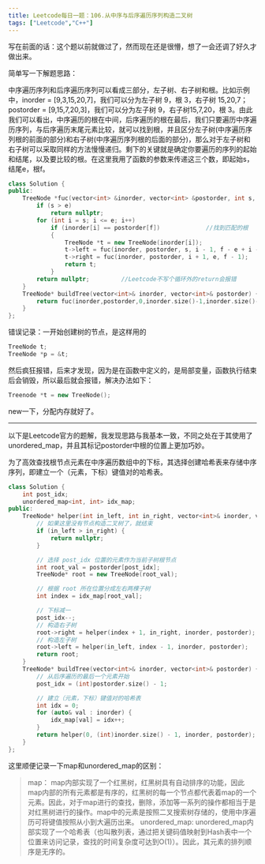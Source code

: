```yaml
---
title: Leetcode每日一题：106.从中序与后序遍历序列构造二叉树
tags: ["Leetcode","C++"]
---
```


写在前面的话：这个题以前就做过了，然而现在还是很懵，想了一会还调了好久才做出来。

简单写一下解题思路：

中序遍历序列和后序遍历序列可以看成三部分，左子树、右子树和根。比如示例中，inorder = [9,3,15,20,7]，我们可以分为左子树 9，根 3，右子树 15,20,7；postorder = [9,15,7,20,3]，我们可以分为左子树 9，右子树15,7,20，根 3。由此我们可以看出，中序遍历的根在中间，后序遍历的根在最后，我们只要遍历中序遍历序列，与后序遍历末尾元素比较，就可以找到根，并且区分左子树(中序遍历序列根的前面的部分)和右子树(中序遍历序列根的后面的部分)，那么对于左子树和右子树可以采取同样的方法慢慢递归。剩下的关键就是确定你要遍历的序列的起始和结尾，以及要比较的根。在这里我用了函数的参数来传递这三个数，即起始s，结尾e，根f。

~~~c++
class Solution {
public:
    TreeNode *fuc(vector<int> &inorder, vector<int> &postorder, int s, int e, int f) {
        if (s > e)
            return nullptr;
        for (int i = s; i <= e; i++)
            if (inorder[i] == postorder[f])				//找到匹配的根
            {
                TreeNode *t = new TreeNode(inorder[i]);
                t->left = fuc(inorder, postorder, s, i - 1, f - e + i - 1);		//划分左子树
                t->right = fuc(inorder, postorder, i + 1, e, f - 1);		    //划分右子树
                return t;
            }
        return nullptr;			//Leetcode不写个循环外的return会报错
    }
    TreeNode* buildTree(vector<int>& inorder, vector<int>& postorder) {
        return fuc(inorder,postorder,0,inorder.size()-1,inorder.size()-1);
    }
};
~~~

错误记录：一开始创建树的节点，是这样用的

~~~c++
TreeNode t;
TreeNode *p = &t;
~~~

然后疯狂报错，后来才发现，因为是在函数中定义的，是局部变量，函数执行结束后会销毁，所以最后就会报错，解决办法如下：

~~~c++
Treenode *t = new TreeNode();
~~~

new一下，分配内存就好了。

***

以下是Leetcode官方的题解，我发现思路与我基本一致，不同之处在于其使用了unordered_map，并且其标记postorder中根的位置上更加巧妙。

为了高效查找根节点元素在中序遍历数组中的下标，其选择创建哈希表来存储中序序列，即建立一个（元素，下标）键值对的哈希表。

~~~c++
class Solution {
    int post_idx;
    unordered_map<int, int> idx_map;
public:
    TreeNode* helper(int in_left, int in_right, vector<int>& inorder, vector<int>& postorder){
        // 如果这里没有节点构造二叉树了，就结束
        if (in_left > in_right) {
            return nullptr;
        }

        // 选择 post_idx 位置的元素作为当前子树根节点
        int root_val = postorder[post_idx];
        TreeNode* root = new TreeNode(root_val);

        // 根据 root 所在位置分成左右两棵子树
        int index = idx_map[root_val];

        // 下标减一
        post_idx--;
        // 构造右子树
        root->right = helper(index + 1, in_right, inorder, postorder);
        // 构造左子树
        root->left = helper(in_left, index - 1, inorder, postorder);
        return root;
    }
    TreeNode* buildTree(vector<int>& inorder, vector<int>& postorder) {
        // 从后序遍历的最后一个元素开始
        post_idx = (int)postorder.size() - 1;

        // 建立（元素，下标）键值对的哈希表
        int idx = 0;
        for (auto& val : inorder) {
            idx_map[val] = idx++;
        }
        return helper(0, (int)inorder.size() - 1, inorder, postorder);
    }
};
~~~

这里顺便记录一下map和unordered_map的区别：

> map： map内部实现了一个红黑树，红黑树具有自动排序的功能，因此map内部的所有元素都是有序的，红黑树的每一个节点都代表着map的一个元素。因此，对于map进行的查找，删除，添加等一系列的操作都相当于是对红黑树进行的操作。map中的元素是按照二叉搜索树存储的，使用中序遍历可将键值按照从小到大遍历出来。
> unordered_map: unordered_map内部实现了一个哈希表（也叫散列表，通过把关键码值映射到Hash表中一个位置来访问记录，查找的时间复杂度可达到O(1)）。因此，其元素的排列顺序是无序的。